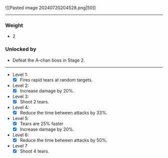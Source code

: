 ![[Pasted image 20240720204528.png|50]]

---
### Weight
- 2
### Unlocked by
- Defeat the A-chan boss in Stage 2.
---
- Level 1:
	- [x]  Fires rapid tears at random targets.
- Level 2:
	- [x] Increase damage by 20%.
- Level 3:
	- [x] Shoot 2 tears.
- Level 4:
	- [x] Reduce the time between attacks by 33%.
- Level 5:
	- [x] Tears are 25% faster
	- [x] Increase damage by 20%.
- Level 6:
	- [x] Reduce the time between attacks by 50%.
- Level 7
	- [x] Shoot 4 tears.